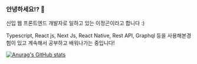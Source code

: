 ### 안녕하세요!? 👋

신입 웹 프론트엔드 개발자로 일하고 있는 이정곤이라고 합니다 :)

Typescript, React js, Next Js, React Native, Rest API, Graphql 등을 사용해본경험이 있고 계속해서 공부하고 배워나가는 중입니다!



[![Anurag's GitHub stats](https://github-readme-stats.vercel.app/api?username=ovogmap&show_icons=true&theme=radical)](https://github.com/anuraghazra/github-readme-stats)
<!--
**ovogmap/ovogmap** is a ✨ _special_ ✨ repository because its `README.md` (this file) appears on your GitHub profile.

Here are some ideas to get you started:

- 🔭 I’m currently working on ...
- 🌱 I’m currently learning ...
- 👯 I’m looking to collaborate on ...
- 🤔 I’m looking for help with ...
- 💬 Ask me about ...
- 📫 How to reach me: ...
- 😄 Pronouns: ...
- ⚡ Fun fact: ...
-->
